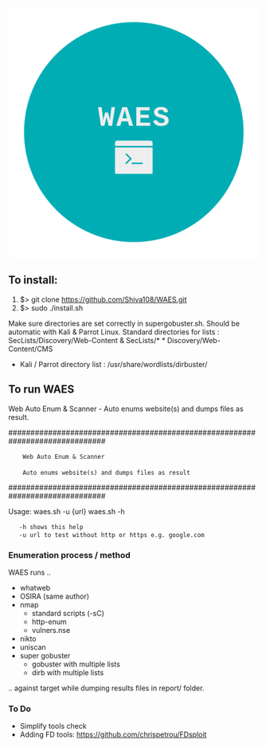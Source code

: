 ![](logo_transparent.png)

## To install:

1. $> git clone https://github.com/Shiva108/WAES.git
2. $> sudo ./install.sh

Make sure directories are set correctly in supergobuster.sh.
Should be automatic with Kali & Parrot Linux.
Standard directories for lists    : SecLists/Discovery/Web-Content & SecLists/* * Discovery/Web-Content/CMS
* Kali / Parrot directory list      : /usr/share/wordlists/dirbuster/


## To run WAES
Web Auto Enum &amp; Scanner - Auto enums website(s) and dumps files as result.

##############################################################################

        Web Auto Enum & Scanner

        Auto enums website(s) and dumps files as result

##############################################################################

Usage: waes.sh -u {url}
       waes.sh -h

       -h shows this help
       -u url to test without http or https e.g. google.com



### Enumeration process / method

WAES runs ..

+ whatweb
+ OSIRA (same author)
+ nmap
  - standard scripts (-sC)
  - http-enum
  - vulners.nse
+ nikto
+ uniscan
+ super gobuster
  - gobuster with multiple lists
  - dirb with multiple lists


.. against target while dumping results files in report/ folder.


### To Do
+ Simplify tools check
+ Adding FD tools: https://github.com/chrispetrou/FDsploit
